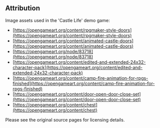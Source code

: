 ## Attribution

Image assets used in the 'Castle Life' demo game:
- [https://opengameart.org/content/rpgmaker-style-doors](https://opengameart.org/content/rpgmaker-style-doors)
- [https://opengameart.org/content/animated-castle-doors](https://opengameart.org/content/animated-castle-doors)
- [https://opengameart.org/node/83718](https://opengameart.org/node/83718)
- [https://opengameart.org/content/edited-and-extended-24x32-character-pack](https://opengameart.org/content/edited-and-extended-24x32-character-pack)
- [https://opengameart.org/content/camp-fire-animation-for-rpgs-finished](https://opengameart.org/content/camp-fire-animation-for-rpgs-finished)
- [https://opengameart.org/content/door-open-door-close-set](https://opengameart.org/content/door-open-door-close-set)
- [https://opengameart.org/content/chest](https://opengameart.org/content/chest)

Please see the original source pages for licensing details.